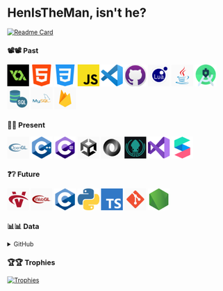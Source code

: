 # HenIsTheMan, isn't he?

[![Readme Card](https://github-readme-stats.vercel.app/api/pin/?username=HenIsTheMan&repo=HenIsTheMan&show_owner=true&title_color=b19cd9&icon_color=79ff97&text_color=9f9f9f&bg_color=151515)](https://github.com/HenIsTheMan/HenIsTheMan)

### 📽📽 Past
<code><img height = "50" src = "https://raw.githubusercontent.com/HenIsTheMan/HenIsTheMan/main/Imgs/PastLogoImgs/GameMakerLogoImg.png"></code>
<code><img height = "50" src = "https://raw.githubusercontent.com/HenIsTheMan/HenIsTheMan/main/Imgs/PastLogoImgs/HtmlLogoImg.png"></code>
<code><img height = "50" src = "https://raw.githubusercontent.com/HenIsTheMan/HenIsTheMan/main/Imgs/PastLogoImgs/CssLogoImg.png"></code>
<code><img height = "50" src = "https://raw.githubusercontent.com/HenIsTheMan/HenIsTheMan/main/Imgs/PastLogoImgs/JsLogoImg.png"></code>
<code><img height = "50" src = "https://raw.githubusercontent.com/HenIsTheMan/HenIsTheMan/main/Imgs/PastLogoImgs/VsCodeLogoImg.png"></code>
<code><img height = "50" src = "https://raw.githubusercontent.com/HenIsTheMan/HenIsTheMan/main/Imgs/PastLogoImgs/GitHubLogoImg.png"></code>
<code><img height = "50" src = "https://raw.githubusercontent.com/HenIsTheMan/HenIsTheMan/main/Imgs/PastLogoImgs/LuaLogoImg.png"></code>
<code><img height = "50" src = "https://raw.githubusercontent.com/HenIsTheMan/HenIsTheMan/main/Imgs/PastLogoImgs/JavaLogoImg.jpg"></code>
<code><img height = "50" src = "https://raw.githubusercontent.com/HenIsTheMan/HenIsTheMan/main/Imgs/PastLogoImgs/AndroidStudioLogoImg.png"></code>
<code><img height = "50" src = "https://raw.githubusercontent.com/HenIsTheMan/HenIsTheMan/main/Imgs/PastLogoImgs/SqlLogoImg.png"></code>
<code><img height = "50" src = "https://raw.githubusercontent.com/HenIsTheMan/HenIsTheMan/main/Imgs/PastLogoImgs/MySqlLogoImg.png"></code>
<code><img height = "50" src = "https://raw.githubusercontent.com/HenIsTheMan/HenIsTheMan/main/Imgs/PastLogoImgs/FirebaseLogoImg.png"></code>

### 🎁🎁 Present
<code><img height = "50" src = "https://raw.githubusercontent.com/HenIsTheMan/HenIsTheMan/main/Imgs/PresentLogoImgs/OpenGlLogoImg.png"></code>
<code><img height = "50" src = "https://raw.githubusercontent.com/HenIsTheMan/HenIsTheMan/main/Imgs/PresentLogoImgs/CppLogoImg.png"></code>
<code><img height = "50" src = "https://raw.githubusercontent.com/HenIsTheMan/HenIsTheMan/main/Imgs/PresentLogoImgs/CSharpLogoImg.png"></code>
<code><img height = "50" src = "https://raw.githubusercontent.com/HenIsTheMan/HenIsTheMan/main/Imgs/PresentLogoImgs/UnityLogoImg.png"></code>
<code><img height = "50" src = "https://raw.githubusercontent.com/HenIsTheMan/HenIsTheMan/main/Imgs/PresentLogoImgs/JsonLogoImg.png"></code>
<code><img height = "50" src = "https://raw.githubusercontent.com/HenIsTheMan/HenIsTheMan/main/Imgs/PresentLogoImgs/GitKrakenLogoImg.jpg"></code>
<code><img height = "50" src = "https://raw.githubusercontent.com/HenIsTheMan/HenIsTheMan/main/Imgs/PresentLogoImgs/VsLogoImg.png"></code>
<code><img height = "50" src = "https://raw.githubusercontent.com/HenIsTheMan/HenIsTheMan/main/Imgs/PresentLogoImgs/SparkArLogoImg.png"></code>

### ❓❔ Future
<code><img height = "50" src = "https://raw.githubusercontent.com/HenIsTheMan/HenIsTheMan/main/Imgs/FutureLogoImgs/VulkanLogoImg.jpg"></code>
<code><img height = "50" src = "https://raw.githubusercontent.com/HenIsTheMan/HenIsTheMan/main/Imgs/FutureLogoImgs/WebGlLogoImg.png"></code>
<code><img height = "50" src = "https://raw.githubusercontent.com/HenIsTheMan/HenIsTheMan/main/Imgs/FutureLogoImgs/CLogoImg.png"></code>
<code><img height = "50" src = "https://raw.githubusercontent.com/HenIsTheMan/HenIsTheMan/main/Imgs/FutureLogoImgs/PythonLogoImg.png"></code>
<code><img height = "50" src = "https://raw.githubusercontent.com/HenIsTheMan/HenIsTheMan/main/Imgs/FutureLogoImgs/TypeScriptLogoImg.png"></code>
<code><img height = "50" src = "https://raw.githubusercontent.com/HenIsTheMan/HenIsTheMan/main/Imgs/FutureLogoImgs/GitLogoImg.png"></code>
<code><img height = "50" src = "https://raw.githubusercontent.com/HenIsTheMan/HenIsTheMan/main/Imgs/FutureLogoImgs/NodeJsLogoImg.png"></code>

### 📊📊 Data
<details>
    <summary>GitHub</summary>
    <br>
    <a href = "https://github.com/HenIsTheMan/HenIsTheMan">
        <img align = "center" src = "https://github-readme-stats.vercel.app/api/?username=HenIsTheMan&include_all_commits=false&count_private=true&show_icons=true&title_color=b19cd9&icon_color=79ff97&text_color=9f9f9f&bg_color=151515">
    </a>
    <a href="https://github.com/HenIsTheMan/HenIsTheMan">
        <img align = "center" src = "https://github-readme-stats.vercel.app/api/top-langs/?username=HenIsTheMan&custom_title=HenIsTheMan's Most Used Langs&layout=compact&title_color=b19cd9&icon_color=79ff97&text_color=9f9f9f&bg_color=151515">
    </a>
</details>

### 🏆🏆 Trophies
[![Trophies](https://github-profile-trophy.vercel.app/?username=HenIsTheMan&theme=dracula&margin-w=4&row=1&col=0&no-bg=false&no-frame=false)](https://github.com/HenIsTheMan/HenIsTheMan)
